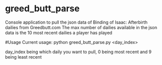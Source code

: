 # greed_butt_parse
Console application to pull the json data of Binding of Isaac: Afterbirth dailies from Greedbutt.com
The max number of dailies available in the json data is the 10 most recent dailies a player has played

#Usage
Current usage:
python greed_butt_parse.py <steamID> <day_index> 

day_index being which daily you want to pull, 0 being most recent and 9 being least recent
